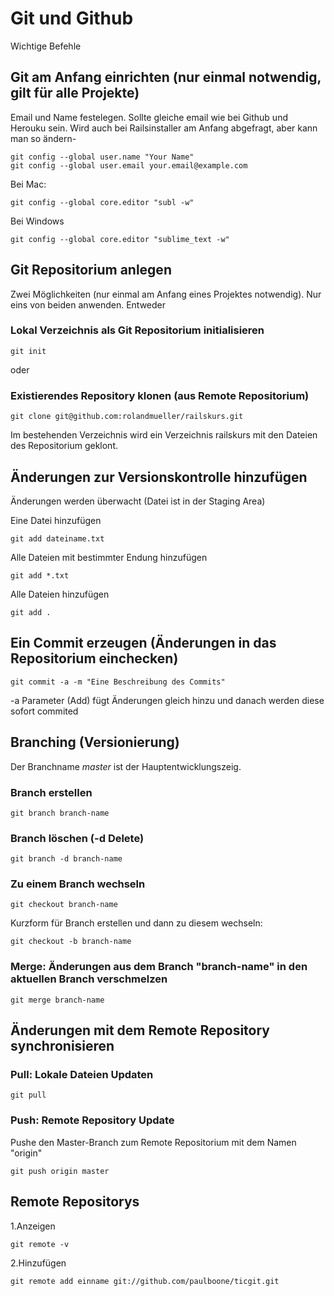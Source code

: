 # Git und Github

Wichtige Befehle

## Git am Anfang einrichten (nur einmal notwendig, gilt für alle Projekte)

Email und Name festelegen. Sollte gleiche email wie bei Github und Herouku sein. Wird auch bei Railsinstaller am Anfang abgefragt, aber kann man so ändern-

    git config --global user.name "Your Name"
    git config --global user.email your.email@example.com

Bei Mac:

    git config --global core.editor "subl -w"

Bei Windows

    git config --global core.editor "sublime_text -w"
    
## Git Repositorium anlegen

Zwei Möglichkeiten (nur einmal am Anfang eines Projektes notwendig). Nur eins von beiden anwenden. Entweder

### Lokal Verzeichnis als Git Repositorium initialisieren

    git init
   
oder
    
### Existierendes Repository klonen (aus Remote Repositorium)

    git clone git@github.com:rolandmueller/railskurs.git
    
Im bestehenden Verzeichnis wird ein Verzeichnis railskurs mit den Dateien des Repositorium geklont.

## Änderungen zur Versionskontrolle hinzufügen

Änderungen werden überwacht (Datei ist in der Staging Area)

Eine Datei hinzufügen

    git add dateiname.txt
    
Alle Dateien mit bestimmter Endung hinzufügen
        
    git add *.txt
    
Alle Dateien hinzufügen

    git add .
    
## Ein Commit erzeugen (Änderungen in das Repositorium einchecken)

    git commit -a -m "Eine Beschreibung des Commits"
    
-a Parameter (Add) fügt Änderungen gleich hinzu und danach werden diese sofort commited

## Branching (Versionierung)

Der Branchname *master* ist der Hauptentwicklungszeig.

### Branch erstellen

    git branch branch-name

### Branch löschen (-d Delete)

    git branch -d branch-name
    
### Zu einem Branch wechseln

    git checkout branch-name 
    
Kurzform für Branch erstellen und dann zu diesem wechseln:

    git checkout -b branch-name
    
### Merge: Änderungen aus dem Branch "branch-name" in den aktuellen Branch verschmelzen

    git merge branch-name
    
## Änderungen mit dem Remote Repository synchronisieren

### Pull: Lokale  Dateien Updaten 

    git pull

### Push: Remote Repository Update

Pushe den Master-Branch zum Remote Repositorium mit dem Namen "origin" 

    git push origin master

## Remote Repositorys
  
1.Anzeigen

    git remote -v
    
2.Hinzufügen

    git remote add einname git://github.com/paulboone/ticgit.git

